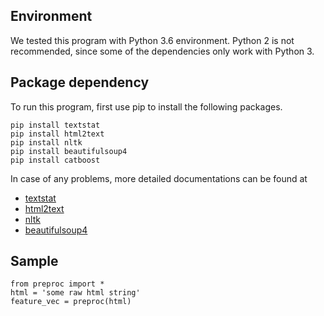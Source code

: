 ## Environment

We tested this program with Python 3.6 environment. Python 2 is not recommended, since some of the dependencies only work with Python 3.

## Package dependency

To run this program, first use pip to install the following packages.
```
pip install textstat 
pip install html2text 
pip install nltk 
pip install beautifulsoup4 
pip install catboost
```

In case of any problems, more detailed documentations can be found at 
* [textstat](https://github.com/shivam5992/textstat)
* [html2text](https://pypi.org/project/html2text/)
* [nltk](https://www.nltk.org/install.html)
* [beautifulsoup4](https://www.crummy.com/software/BeautifulSoup/bs4/doc/)

## Sample
```
from preproc import *
html = 'some raw html string'
feature_vec = preproc(html)
```
